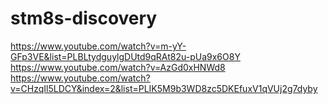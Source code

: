 # stm8s-discovery

https://www.youtube.com/watch?v=m-yY-GFp3VE&list=PLBLtydguylgDUtd9qRAt82u-pUa9x6O8Y
https://www.youtube.com/watch?v=AzGd0xHNWd8
https://www.youtube.com/watch?v=CHzqIl5LDCY&index=2&list=PLIK5M9b3WD8zc5DKEfuxV1qVUj2g7dyby

